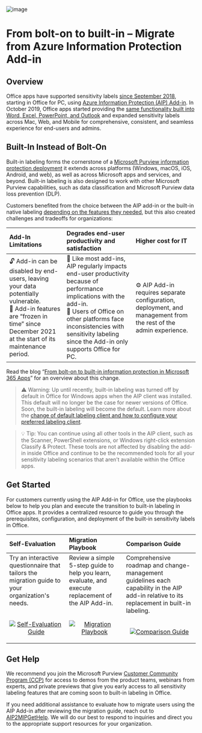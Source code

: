 ![image](https://user-images.githubusercontent.com/43501191/195164735-920ec45a-cd2c-41a1-9d22-6a557ca9ddc3.png)


# From bolt-on to built-in – Migrate from Azure Information Protection Add-in 

## Overview

Office apps have supported sensitivity labels [since September 2018](https://techcommunity.microsoft.com/t5/security-compliance-and-identity/azure-information-protection-is-now-generally-available/ba-p/249974), starting in Office for PC, using [Azure Information Protection (AIP) Add-in](https://learn.microsoft.com/en-us/azure/information-protection/rms-client/aip-clientv2). In October 2019, Office apps started providing the [same functionality built into Word, Excel, PowerPoint, and Outlook](https://learn.microsoft.com/en-us/microsoft-365/compliance/sensitivity-labels-office-apps#support-for-sensitivity-label-capabilities-in-apps) and expanded sensitivity labels across Mac, Web, and Mobile for comprehensive, consistent, and seamless experience for end-users and admins.

## Built-In Instead of Bolt-On

Built-in labeling forms the cornerstone of a [Microsoft Purview information protection deployment](https://learn.microsoft.com/en-us/microsoft-365/compliance/information-protection-solution?view=o365-worldwide) it extends across platforms (Windows, macOS, iOS, Android, and web), as well as across Microsoft apps and services, and beyond. Built-in labeling is also designed to work with other Microsoft Purview capabilities, such as data classification and Microsoft Purview data loss prevention (DLP).

Customers benefited from the choice between the AIP add-in or the built-in native labeling [depending on the features they needed](https://learn.microsoft.com/en-us/microsoft-365/compliance/sensitivity-labels-aip?view=o365-worldwide#feature-parity-for-built-in-labeling-and-the-aip-add-in-for-office-apps), but this also created challenges and tradeoffs for organizations:

| Add-In Limitations | Degrades end-user productivity and satisfaction |  Higher cost for IT
|:---|:---|:---|
| 🔓 Add-in can be disabled by end-users, leaving your data potentially vulnerable.<br>🛑 Add-in features are “frozen in time” since December 2021 at the start of its maintenance period. | 🐢 Like most add-ins, AIP regularly impacts end-user productivity because of performance implications with the add-in. <br>📱 Users of Office on other platforms face inconsistencies with sensitivity labeling since the Add-in only supports Office for PC. | ⚙️ AIP Add-in requires separate configuration, deployment, and management from the rest of the admin experience.|

Read the blog “[From bolt-on to built-in information protection in Microsoft 365 Apps](https://aka.ms/AIP2MIP/Newsletter)” for an overview about this change.

> ⚠️ Warning: Up until recently, built-in labeling was turned off by default in Office for Windows apps when the AIP client was installed. This default will no longer be the case for newer versions of Office. Soon, the built-in labeling will become the default. Learn more about the [change of default labeling client and how to configure your preferred labeling client](https://learn.microsoft.com/en-us/microsoft-365/compliance/sensitivity-labels-aip).


> 💡 Tip: You can continue using all other tools in the AIP client, such as the Scanner, PowerShell extensions, or Windows right-click extension Classify & Protect. These tools are not affected by disabling the add-in inside Office and continue to be the recommended tools for all your sensitivity labeling scenarios that aren’t available within the Office apps.

## Get Started

For customers currently using the AIP Add-in for Office, use the playbooks below to help you plan and execute the transition to built-in labeling in Office apps. It provides a centralized resource to guide you through the prerequisites, configuration, and deployment of the built-in sensitivity labels in Office. 

| Self-Evaluation | Migration Playbook | Comparison Guide |
| :----- | :----- | :----- | 
| Try an interactive questionnaire that tailors the migration guide to your organization's needs.<br><br><p align="center"><a href="https://aka.ms/AIP2MIP/Guide/Evaluate" target="_blank"><img src="https://user-images.githubusercontent.com/43501191/195224353-b8263be1-7a68-40fe-ab2c-aa524da8bd84.png" alt="Self-Evaluation Guide"/></a></p> | Review a simple 5-step guide to help you learn, evaluate, and execute replacement of the AIP Add-in.<br><br><p align="center"><a href="../AIP2MIP/GetStarted" ><img src="https://user-images.githubusercontent.com/43501191/195224310-e7cc634b-01f8-4f28-b13f-45d1dc582d7b.png" alt="Migration Playbook"/></a></p> | Comprehensive roadmap and change-management guidelines each capability in the AIP add-in relative to its replacement in built-in labeling.<br><br><p align="center"><a href="../AIP2MIP/CompareAIP2MIP" ><img src="https://user-images.githubusercontent.com/43501191/195224282-2717594a-1d79-4cd7-a30a-4d6a22d1da6a.png" alt="Comparison Guide"/></a></p>|


## Get Help

We recommend you join the Microsoft Purview [Customer Community Program (CCP)](https://aka.ms/JoinCompliancePrivacyCCP) for access to demos from the product teams, webinars from experts, and private previews that give you early access to all sensitivity labeling features that are coming soon to built-in labeling in Office.

If you need additional assistance to evaluate how to migrate users using the AIP Add-in after reviewing the migration guide, reach out to [AIP2MIPGetHelp](mailto:AIP2MIPGetHelp@microsoft.com). We will do our best to respond to inquiries and direct you to the appropriate support resources for your organization.
